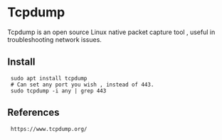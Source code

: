 Tcpdump
=====

Tcpdump is an open source Linux native packet capture tool , useful in troubleshooting network issues. 

Install
-------

     sudo apt install tcpdump
     # Can set any port you wish , instead of 443. 
     sudo tcpdump -i any | grep 443

References
----------
     
     https://www.tcpdump.org/